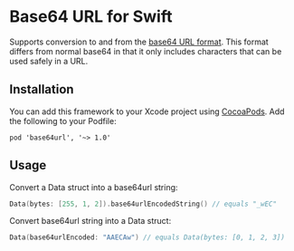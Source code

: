Base64 URL for Swift
================

Supports conversion to and from the [base64 URL format][1]. This format differs from normal base64
in that it only includes characters that can be used safely in a URL.

Installation
------------

You can add this framework to your Xcode project using [CocoaPods][2]. Add the following to your Podfile:

```
pod 'base64url', '~> 1.0'
```

Usage
-------

Convert a Data struct into a base64url string:

```swift
Data(bytes: [255, 1, 2]).base64urlEncodedString() // equals "_wEC"
```

Convert base64url string into a Data struct:

```swift
Data(base64urlEncoded: "AAECAw") // equals Data(bytes: [0, 1, 2, 3])
```

[1]: https://tools.ietf.org/html/rfc4648#section-5
[2]: https://cocoapods.org
